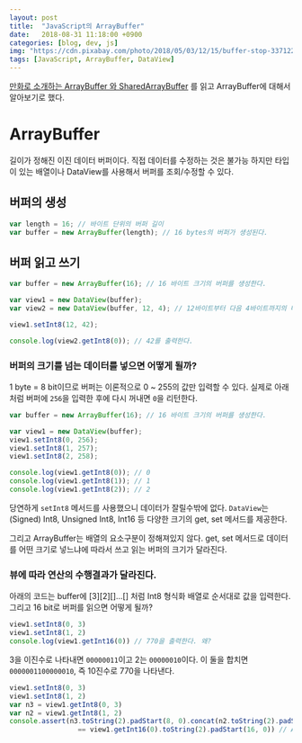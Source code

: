 ```yaml
---
layout: post
title:  "JavaScript의 ArrayBuffer"
date:   2018-08-31 11:18:00 +0900
categories: [blog, dev, js]
img: "https://cdn.pixabay.com/photo/2018/05/03/12/15/buffer-stop-3371224_960_720.jpg"
tags: [JavaScript, ArrayBuffer, DataView]
---
```

[만화로 소개하는 ArrayBuffer 와 SharedArrayBuffer](http://hacks.mozilla.or.kr/2017/11/a-cartoon-intro-to-arraybuffers-and-sharedarraybuffers/) 를 읽고 ArrayBuffer에 대해서 알아보기로 했다.

# ArrayBuffer
길이가 정해진 이진 데이터 버퍼이다. 직접 데이터를 수정하는 것은 불가능 하지만 타입이 있는 배열이나 DataView를 사용해서 버퍼를 조회/수정할 수 있다.

## 버퍼의 생성
```js
var length = 16; // 바이트 단위의 버퍼 길이
var buffer = new ArrayBuffer(length); // 16 bytes의 버퍼가 생성된다.
```

## 버퍼 읽고 쓰기
```js
var buffer = new ArrayBuffer(16); // 16 바이트 크기의 버퍼를 생성한다.

var view1 = new DataView(buffer);
var view2 = new DataView(buffer, 12, 4); // 12바이트부터 다음 4바이트까지의 버퍼만 접근할 수 있는 view 객체.

view1.setInt8(12, 42);

console.log(view2.getInt8(0)); // 42를 출력한다.
```

### 버퍼의 크기를 넘는 데이터를 넣으면 어떻게 될까?

1 byte = 8 bit이므로 버퍼는 이론적으로 0 ~ 255의 값만 입력할 수 있다.
실제로 아래처럼 버퍼에 ``256``을 입력한 후에 다시 꺼내면 ```0```을 리턴한다.

```js
var buffer = new ArrayBuffer(16); // 16 바이트 크기의 버퍼를 생성한다.

var view1 = new DataView(buffer);
view1.setInt8(0, 256); 
view1.setInt8(1, 257); 
view1.setInt8(2, 258); 

console.log(view1.getInt8(0)); // 0
console.log(view1.getInt8(1)); // 1
console.log(view1.getInt8(2)); // 2
```

당연하게 ```setInt8``` 메서드를 사용했으니 데이터가 잘릴수밖에 없다. ```DataView```는 (Signed) Int8, Unsigned Int8, Int16 등 다양한 크기의 get, set 메서드를 제공한다.

그리고 ArrayBuffer는 배열의 요소구분이 정해져있지 않다. get, set 메서드로 데이터를 어떤 크기로 넣느냐에 따라서 쓰고 읽는 버퍼의 크기가 달라진다.

### 뷰에 따라 연산의 수행결과가 달라진다.

아래의 코드는 buffer에 [3][2][]...[] 처럼 Int8 형식화 배열로 순서대로 값을 입력한다. 그리고 16 bit로 버퍼를 읽으면 어떻게 될까?

```js
view1.setInt8(0, 3)
view1.setInt8(1, 2)
console.log(view1.getInt16(0)) // 770을 출력한다. 왜?
```

3을 이진수로 나타내면 ``00000011``이고 2는 ``00000010``이다. 이 둘을 합치면 ``0000001100000010``, 즉 10진수로 770을 나타낸다.

```js
view1.setInt8(0, 3)
view1.setInt8(1, 2)
var n3 = view1.getInt8(0, 3)
var n2 = view1.getInt8(1, 2)
console.assert(n3.toString(2).padStart(8, 0).concat(n2.toString(2).padStart(8, 0)) 
                 == view1.getInt16(0).toString(2).padStart(16, 0)) // Assertion true
```
